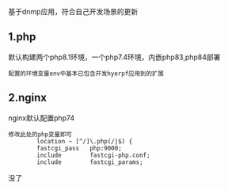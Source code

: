 基于dnmp应用，符合自己开发场景的更新
## 1.php
默认构建两个php8.1环境，一个php7.4环境，内嵌php83,php84部署
```angular2html
配置的环境变量env中基本已包含开发hyerpf应用到的扩展
```
## 2.nginx
nginx默认配置php74
```
修改此处的php变量即可
        location ~ [^/]\.php(/|$) {
        fastcgi_pass   php:9000;
        include        fastcgi-php.conf;
        include        fastcgi_params;
```
没了